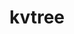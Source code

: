 ---
title: "kvtree"
layout: cache
categories: [package, develop]
meta: {"compilers": ["cce@=18.0.0", "gcc@=11.1.0", "gcc@=11.4.0", "gcc@=7.5.0", "oneapi@=2024.2.1"], "num_specs": 55, "num_specs_by_stack": {"data-vis-sdk": 8, "e4s": 12, "e4s-cray-rhel": 4, "e4s-neoverse-v2": 11, "e4s-oneapi": 8, "radiuss": 5, "root": 55}, "oss": ["rhel8", "ubuntu18.04", "ubuntu20.04", "ubuntu22.04"], "platforms": ["linux"], "stacks": ["data-vis-sdk", "e4s", "e4s-cray-rhel", "e4s-neoverse-v2", "e4s-oneapi", "radiuss", "root"], "targets": ["neoverse_v2", "x86_64_v3"], "versions": ["1.5.0"]}
spec_details: [{"compiler": "oneapi@=2024.2.1", "hash": "23ubqrtf35wzbjckfwqvnu7kzfec5xdm", "os": "ubuntu22.04", "platform": "linux", "size": "-", "stacks": ["e4s-oneapi", "root"], "target": "x86_64_v3", "variants": ["build_system=cmake", "build_type=Release", "file_lock=FLOCK", "generator=make", "~ipo", "+mpi", "+shared"], "versions": ["1.5.0"]}, {"compiler": "gcc@=7.5.0", "hash": "2jhjclw7du73a24vhqa2localry3yqiu", "os": "ubuntu18.04", "platform": "linux", "size": "-", "stacks": ["radiuss", "root"], "target": "x86_64_v3", "variants": ["build_system=cmake", "build_type=Release", "file_lock=FLOCK", "generator=make", "~ipo", "+mpi", "+shared"], "versions": ["1.5.0"]}, {"compiler": "gcc@=11.4.0", "hash": "3edi6adogx5ag7potv6dyw6kivrwbhy7", "os": "ubuntu22.04", "platform": "linux", "size": "-", "stacks": ["e4s", "root"], "target": "x86_64_v3", "variants": ["build_system=cmake", "build_type=Release", "file_lock=FLOCK", "generator=make", "~ipo", "+mpi", "+shared"], "versions": ["1.5.0"]}, {"compiler": "gcc@=11.4.0", "hash": "3ip3lxctcyccleaf7ecwn3igltjamiy7", "os": "ubuntu22.04", "platform": "linux", "size": "-", "stacks": ["e4s-neoverse-v2", "root"], "target": "neoverse_v2", "variants": ["build_system=cmake", "build_type=Release", "file_lock=FLOCK", "generator=make", "~ipo", "+mpi", "+shared"], "versions": ["1.5.0"]}, {"compiler": "cce@=18.0.0", "hash": "3jwcxihumdg5td2xg2jlnqzgososow5u", "os": "rhel8", "platform": "linux", "size": "-", "stacks": ["e4s-cray-rhel", "root"], "target": "x86_64_v3", "variants": ["build_system=cmake", "build_type=Release", "file_lock=FLOCK", "generator=make", "~ipo", "+mpi", "+shared"], "versions": ["1.5.0"]}, {"compiler": "gcc@=11.4.0", "hash": "4c77gaxzltccyvwp3tkw3xuyawb7pkhb", "os": "ubuntu22.04", "platform": "linux", "size": "-", "stacks": ["e4s", "root"], "target": "x86_64_v3", "variants": ["build_system=cmake", "build_type=Release", "file_lock=FLOCK", "generator=make", "~ipo", "+mpi", "+shared"], "versions": ["1.5.0"]}, {"compiler": "gcc@=7.5.0", "hash": "4eic2wpsfwziqgazvybgv5ixokdstadk", "os": "ubuntu18.04", "platform": "linux", "size": "-", "stacks": ["radiuss", "root"], "target": "x86_64_v3", "variants": ["build_system=cmake", "build_type=Release", "file_lock=FLOCK", "generator=make", "~ipo", "+mpi", "+shared"], "versions": ["1.5.0"]}, {"compiler": "gcc@=7.5.0", "hash": "4kltocj6ctqg6kp2pjs3ipxgcc5m5vir", "os": "ubuntu18.04", "platform": "linux", "size": "-", "stacks": ["radiuss", "root"], "target": "x86_64_v3", "variants": ["build_system=cmake", "build_type=Release", "file_lock=FLOCK", "generator=make", "~ipo", "+mpi", "+shared"], "versions": ["1.5.0"]}, {"compiler": "oneapi@=2024.2.1", "hash": "4r3jymisr6seolokgezoc4d6lxpzyiay", "os": "ubuntu22.04", "platform": "linux", "size": "-", "stacks": ["e4s-oneapi", "root"], "target": "x86_64_v3", "variants": ["build_system=cmake", "build_type=Release", "file_lock=FLOCK", "generator=make", "~ipo", "+mpi", "+shared"], "versions": ["1.5.0"]}, {"compiler": "gcc@=11.4.0", "hash": "4rzngbtlwt53fbggu3p5k4dkmlenbs2f", "os": "ubuntu22.04", "platform": "linux", "size": "-", "stacks": ["e4s-neoverse-v2", "root"], "target": "neoverse_v2", "variants": ["build_system=cmake", "build_type=Release", "file_lock=FLOCK", "generator=make", "~ipo", "+mpi", "+shared"], "versions": ["1.5.0"]}, {"compiler": "oneapi@=2024.2.1", "hash": "53ty2patasshzyle5hkg65yocruzp6uh", "os": "ubuntu22.04", "platform": "linux", "size": "-", "stacks": ["e4s-oneapi", "root"], "target": "x86_64_v3", "variants": ["build_system=cmake", "build_type=Release", "file_lock=FLOCK", "generator=make", "~ipo", "+mpi", "+shared"], "versions": ["1.5.0"]}, {"compiler": "oneapi@=2024.2.1", "hash": "5sksroyraijhevarm7eqq7bfu6wrod4x", "os": "ubuntu22.04", "platform": "linux", "size": "-", "stacks": ["e4s-oneapi", "root"], "target": "x86_64_v3", "variants": ["build_system=cmake", "build_type=Release", "file_lock=FLOCK", "generator=make", "~ipo", "+mpi", "+shared"], "versions": ["1.5.0"]}, {"compiler": "gcc@=11.4.0", "hash": "5wmxcdvsundjsroz3rrfrtz3qckent6a", "os": "ubuntu22.04", "platform": "linux", "size": "-", "stacks": ["e4s", "root"], "target": "x86_64_v3", "variants": ["build_system=cmake", "build_type=Release", "file_lock=FLOCK", "generator=make", "~ipo", "+mpi", "+shared"], "versions": ["1.5.0"]}, {"compiler": "gcc@=11.4.0", "hash": "7ayiil4yjszwtpncpj5hawijvh5f25ox", "os": "ubuntu22.04", "platform": "linux", "size": "-", "stacks": ["root"], "target": "neoverse_v2", "variants": ["build_system=cmake", "build_type=Release", "file_lock=FLOCK", "generator=make", "~ipo", "+mpi", "+shared"], "versions": ["1.5.0"]}, {"compiler": "gcc@=11.4.0", "hash": "b5tliaac65j7eoeji4yann2nu4yflkna", "os": "ubuntu22.04", "platform": "linux", "size": "-", "stacks": ["e4s", "root"], "target": "x86_64_v3", "variants": ["build_system=cmake", "build_type=Release", "file_lock=FLOCK", "generator=make", "~ipo", "+mpi", "+shared"], "versions": ["1.5.0"]}, {"compiler": "gcc@=11.4.0", "hash": "bvl7leavgnxosxavr5axhuzgq2nq7ri2", "os": "ubuntu22.04", "platform": "linux", "size": "-", "stacks": ["e4s-neoverse-v2", "root"], "target": "neoverse_v2", "variants": ["build_system=cmake", "build_type=Release", "file_lock=FLOCK", "generator=make", "~ipo", "+mpi", "+shared"], "versions": ["1.5.0"]}, {"compiler": "gcc@=7.5.0", "hash": "dvkl5regqzjdeb553vkctz4x6i444xt3", "os": "ubuntu18.04", "platform": "linux", "size": "-", "stacks": ["radiuss", "root"], "target": "x86_64_v3", "variants": ["build_system=cmake", "build_type=Release", "file_lock=FLOCK", "generator=make", "~ipo", "+mpi", "+shared"], "versions": ["1.5.0"]}, {"compiler": "gcc@=11.1.0", "hash": "dwp5x3mhlw6piiud7qopmh5edhpmvz6g", "os": "ubuntu20.04", "platform": "linux", "size": "-", "stacks": ["data-vis-sdk", "root"], "target": "x86_64_v3", "variants": ["build_system=cmake", "build_type=Release", "file_lock=FLOCK", "generator=make", "~ipo", "+mpi", "+shared"], "versions": ["1.5.0"]}, {"compiler": "gcc@=11.4.0", "hash": "ebatny4kawgnx4u67q6t5sqwu7wd2juv", "os": "ubuntu22.04", "platform": "linux", "size": "-", "stacks": ["e4s", "root"], "target": "x86_64_v3", "variants": ["build_system=cmake", "build_type=Release", "file_lock=FLOCK", "generator=make", "~ipo", "+mpi", "+shared"], "versions": ["1.5.0"]}, {"compiler": "cce@=18.0.0", "hash": "egy7rc33lkihyjdf7u27vp73pyhfsaxm", "os": "rhel8", "platform": "linux", "size": "-", "stacks": ["root"], "target": "x86_64_v3", "variants": ["build_system=cmake", "build_type=Release", "file_lock=FLOCK", "generator=make", "~ipo", "+mpi", "+shared"], "versions": ["1.5.0"]}, {"compiler": "gcc@=11.4.0", "hash": "exspgquewo3oxv6jyj6zba6d6wcd3rha", "os": "ubuntu22.04", "platform": "linux", "size": "-", "stacks": ["e4s-neoverse-v2", "root"], "target": "neoverse_v2", "variants": ["build_system=cmake", "build_type=Release", "file_lock=FLOCK", "generator=make", "~ipo", "+mpi", "+shared"], "versions": ["1.5.0"]}, {"compiler": "gcc@=11.4.0", "hash": "ezyixixtiiztmhn5su5cdmsxcuagza3f", "os": "ubuntu22.04", "platform": "linux", "size": "-", "stacks": ["e4s", "root"], "target": "x86_64_v3", "variants": ["build_system=cmake", "build_type=Release", "file_lock=FLOCK", "generator=make", "~ipo", "+mpi", "+shared"], "versions": ["1.5.0"]}, {"compiler": "cce@=18.0.0", "hash": "fbrd6moyyseddbla7zrnt74gatrz2tqa", "os": "rhel8", "platform": "linux", "size": "-", "stacks": ["e4s-cray-rhel", "root"], "target": "x86_64_v3", "variants": ["build_system=cmake", "build_type=Release", "file_lock=FLOCK", "generator=make", "~ipo", "+mpi", "+shared"], "versions": ["1.5.0"]}, {"compiler": "gcc@=11.1.0", "hash": "fgyccg43yuqakfvssysr6ebjo457vicx", "os": "ubuntu20.04", "platform": "linux", "size": "-", "stacks": ["data-vis-sdk", "root"], "target": "x86_64_v3", "variants": ["build_system=cmake", "build_type=Release", "file_lock=FLOCK", "generator=make", "~ipo", "+mpi", "+shared"], "versions": ["1.5.0"]}, {"compiler": "gcc@=7.5.0", "hash": "fw4sw6wn7vn3fkrjcppz6lsi5snuyzmp", "os": "ubuntu18.04", "platform": "linux", "size": "-", "stacks": ["radiuss", "root"], "target": "x86_64_v3", "variants": ["build_system=cmake", "build_type=Release", "file_lock=FLOCK", "generator=make", "~ipo", "+mpi", "+shared"], "versions": ["1.5.0"]}, {"compiler": "oneapi@=2024.2.1", "hash": "g4rqpbic3sy52inokylpkoh7lz45fzck", "os": "ubuntu22.04", "platform": "linux", "size": "-", "stacks": ["root"], "target": "x86_64_v3", "variants": ["build_system=cmake", "build_type=Release", "file_lock=FLOCK", "generator=make", "~ipo", "+mpi", "+shared"], "versions": ["1.5.0"]}, {"compiler": "gcc@=11.1.0", "hash": "guycwntup77h2zyol735obn5xsr2jj74", "os": "ubuntu20.04", "platform": "linux", "size": "-", "stacks": ["data-vis-sdk", "root"], "target": "x86_64_v3", "variants": ["build_system=cmake", "build_type=Release", "file_lock=FLOCK", "generator=make", "~ipo", "+mpi", "+shared"], "versions": ["1.5.0"]}, {"compiler": "gcc@=11.4.0", "hash": "h6tos44x6lgp3citeybsa7u45evbtgqj", "os": "ubuntu22.04", "platform": "linux", "size": "-", "stacks": ["e4s-neoverse-v2", "root"], "target": "neoverse_v2", "variants": ["build_system=cmake", "build_type=Release", "file_lock=FLOCK", "generator=make", "~ipo", "+mpi", "+shared"], "versions": ["1.5.0"]}, {"compiler": "gcc@=11.4.0", "hash": "haonqoz3a6unlyeb77c7sucvynggm6qz", "os": "ubuntu22.04", "platform": "linux", "size": "-", "stacks": ["root"], "target": "neoverse_v2", "variants": ["build_system=cmake", "build_type=Release", "file_lock=FLOCK", "generator=make", "~ipo", "+mpi", "+shared"], "versions": ["1.5.0"]}, {"compiler": "gcc@=7.5.0", "hash": "ikvxi63hcico25u7bvjxoyiymw7u5deo", "os": "ubuntu18.04", "platform": "linux", "size": "-", "stacks": ["root"], "target": "x86_64_v3", "variants": ["build_system=cmake", "build_type=Release", "file_lock=FLOCK", "generator=make", "~ipo", "+mpi", "+shared"], "versions": ["1.5.0"]}, {"compiler": "oneapi@=2024.2.1", "hash": "m2tq2x3uogzecji3qbbpyhnxe3iwlbuk", "os": "ubuntu22.04", "platform": "linux", "size": "-", "stacks": ["e4s-oneapi", "root"], "target": "x86_64_v3", "variants": ["build_system=cmake", "build_type=Release", "file_lock=FLOCK", "generator=make", "~ipo", "+mpi", "+shared"], "versions": ["1.5.0"]}, {"compiler": "gcc@=11.4.0", "hash": "m3irubxrklxjjmyaghzey4n7zjn3cejo", "os": "ubuntu22.04", "platform": "linux", "size": "-", "stacks": ["e4s", "root"], "target": "x86_64_v3", "variants": ["build_system=cmake", "build_type=Release", "file_lock=FLOCK", "generator=make", "~ipo", "+mpi", "+shared"], "versions": ["1.5.0"]}, {"compiler": "gcc@=11.4.0", "hash": "m4dto4soliq4m3l2ai4nwxtlregs3plr", "os": "ubuntu22.04", "platform": "linux", "size": "-", "stacks": ["e4s-neoverse-v2", "root"], "target": "neoverse_v2", "variants": ["build_system=cmake", "build_type=Release", "file_lock=FLOCK", "generator=make", "~ipo", "+mpi", "+shared"], "versions": ["1.5.0"]}, {"compiler": "gcc@=11.4.0", "hash": "mepoy2ujlegzinsslcdx5dbfyoybejnp", "os": "ubuntu22.04", "platform": "linux", "size": "-", "stacks": ["e4s", "root"], "target": "x86_64_v3", "variants": ["build_system=cmake", "build_type=Release", "file_lock=FLOCK", "generator=make", "~ipo", "+mpi", "+shared"], "versions": ["1.5.0"]}, {"compiler": "oneapi@=2024.2.1", "hash": "meyrvzpvce4dma6dk6vgoa3obvmnmcst", "os": "ubuntu22.04", "platform": "linux", "size": "-", "stacks": ["e4s-oneapi", "root"], "target": "x86_64_v3", "variants": ["build_system=cmake", "build_type=Release", "file_lock=FLOCK", "generator=make", "~ipo", "+mpi", "+shared"], "versions": ["1.5.0"]}, {"compiler": "gcc@=11.4.0", "hash": "nd4i6756plhrq7jmw2kz6ltg4zneexgu", "os": "ubuntu22.04", "platform": "linux", "size": "-", "stacks": ["e4s-neoverse-v2", "root"], "target": "neoverse_v2", "variants": ["build_system=cmake", "build_type=Release", "file_lock=FLOCK", "generator=make", "~ipo", "+mpi", "+shared"], "versions": ["1.5.0"]}, {"compiler": "gcc@=11.4.0", "hash": "njwzjsmho2gkykgyndelulubwjukuczi", "os": "ubuntu22.04", "platform": "linux", "size": "-", "stacks": ["e4s-neoverse-v2", "root"], "target": "neoverse_v2", "variants": ["build_system=cmake", "build_type=Release", "file_lock=FLOCK", "generator=make", "~ipo", "+mpi", "+shared"], "versions": ["1.5.0"]}, {"compiler": "cce@=18.0.0", "hash": "oa2ah6gyjzvvqx2fkcj7trkl5idtybie", "os": "rhel8", "platform": "linux", "size": "-", "stacks": ["e4s-cray-rhel", "root"], "target": "x86_64_v3", "variants": ["build_system=cmake", "build_type=Release", "file_lock=FLOCK", "generator=make", "~ipo", "+mpi", "+shared"], "versions": ["1.5.0"]}, {"compiler": "gcc@=11.1.0", "hash": "ozflgji7kpw6vvenwq7wgsmqces3afe7", "os": "ubuntu20.04", "platform": "linux", "size": "-", "stacks": ["data-vis-sdk", "root"], "target": "x86_64_v3", "variants": ["build_system=cmake", "build_type=Release", "file_lock=FLOCK", "generator=make", "~ipo", "+mpi", "+shared"], "versions": ["1.5.0"]}, {"compiler": "gcc@=11.1.0", "hash": "r74v7wqc727kk3uidnnanltv75eeku2i", "os": "ubuntu20.04", "platform": "linux", "size": "-", "stacks": ["data-vis-sdk", "root"], "target": "x86_64_v3", "variants": ["build_system=cmake", "build_type=Release", "file_lock=FLOCK", "generator=make", "~ipo", "+mpi", "+shared"], "versions": ["1.5.0"]}, {"compiler": "gcc@=11.4.0", "hash": "r7rfrg37wfwyppzdvtbcx2mrxm2kb43k", "os": "ubuntu22.04", "platform": "linux", "size": "-", "stacks": ["root"], "target": "x86_64_v3", "variants": ["build_system=cmake", "build_type=Release", "file_lock=FLOCK", "generator=make", "~ipo", "+mpi", "+shared"], "versions": ["1.5.0"]}, {"compiler": "cce@=18.0.0", "hash": "te6lnh4lolq4wr7qy4teud7s6hhjap3p", "os": "rhel8", "platform": "linux", "size": "-", "stacks": ["e4s-cray-rhel", "root"], "target": "x86_64_v3", "variants": ["build_system=cmake", "build_type=Release", "file_lock=FLOCK", "generator=make", "~ipo", "+mpi", "+shared"], "versions": ["1.5.0"]}, {"compiler": "gcc@=11.4.0", "hash": "u4oasxp2uuh43pzxe2bejyyjy2sg2c3d", "os": "ubuntu22.04", "platform": "linux", "size": "-", "stacks": ["e4s", "root"], "target": "x86_64_v3", "variants": ["build_system=cmake", "build_type=Release", "file_lock=FLOCK", "generator=make", "~ipo", "+mpi", "+shared"], "versions": ["1.5.0"]}, {"compiler": "gcc@=11.4.0", "hash": "umi3y3eff3v2d7ujqipmt56otns2wwju", "os": "ubuntu22.04", "platform": "linux", "size": "-", "stacks": ["e4s", "root"], "target": "x86_64_v3", "variants": ["build_system=cmake", "build_type=Release", "file_lock=FLOCK", "generator=make", "~ipo", "+mpi", "+shared"], "versions": ["1.5.0"]}, {"compiler": "gcc@=11.4.0", "hash": "va5grdgmkdycyjnspmgn2aln5sgyuetv", "os": "ubuntu22.04", "platform": "linux", "size": "-", "stacks": ["e4s-neoverse-v2", "root"], "target": "neoverse_v2", "variants": ["build_system=cmake", "build_type=Release", "file_lock=FLOCK", "generator=make", "~ipo", "+mpi", "+shared"], "versions": ["1.5.0"]}, {"compiler": "gcc@=11.1.0", "hash": "vwiz3wltvkc2ss3eqabzgnqnz2goci66", "os": "ubuntu20.04", "platform": "linux", "size": "-", "stacks": ["data-vis-sdk", "root"], "target": "x86_64_v3", "variants": ["build_system=cmake", "build_type=Release", "file_lock=FLOCK", "generator=make", "~ipo", "+mpi", "+shared"], "versions": ["1.5.0"]}, {"compiler": "gcc@=11.4.0", "hash": "vwo7nfjezccwkvbfm7szq4vfdmk5ir7c", "os": "ubuntu22.04", "platform": "linux", "size": "-", "stacks": ["e4s", "root"], "target": "x86_64_v3", "variants": ["build_system=cmake", "build_type=Release", "file_lock=FLOCK", "generator=make", "~ipo", "+mpi", "+shared"], "versions": ["1.5.0"]}, {"compiler": "gcc@=11.1.0", "hash": "wbiczzqpe6jr6gu7jlihordrm2lec5re", "os": "ubuntu20.04", "platform": "linux", "size": "-", "stacks": ["data-vis-sdk", "root"], "target": "x86_64_v3", "variants": ["build_system=cmake", "build_type=Release", "file_lock=FLOCK", "generator=make", "~ipo", "+mpi", "+shared"], "versions": ["1.5.0"]}, {"compiler": "gcc@=11.4.0", "hash": "wjjnmnmd653227skcv5tlefdmt24lnhy", "os": "ubuntu22.04", "platform": "linux", "size": "-", "stacks": ["e4s-neoverse-v2", "root"], "target": "neoverse_v2", "variants": ["build_system=cmake", "build_type=Release", "file_lock=FLOCK", "generator=make", "~ipo", "+mpi", "+shared"], "versions": ["1.5.0"]}, {"compiler": "gcc@=11.4.0", "hash": "wsni45qjf2eprhv3nfrc4jopz6m5plk2", "os": "ubuntu22.04", "platform": "linux", "size": "-", "stacks": ["e4s", "root"], "target": "x86_64_v3", "variants": ["build_system=cmake", "build_type=Release", "file_lock=FLOCK", "generator=make", "~ipo", "+mpi", "+shared"], "versions": ["1.5.0"]}, {"compiler": "oneapi@=2024.2.1", "hash": "wxuhf4xqh35uoawhs5jexqkq77xcd7sn", "os": "ubuntu22.04", "platform": "linux", "size": "-", "stacks": ["e4s-oneapi", "root"], "target": "x86_64_v3", "variants": ["build_system=cmake", "build_type=Release", "file_lock=FLOCK", "generator=make", "~ipo", "+mpi", "+shared"], "versions": ["1.5.0"]}, {"compiler": "gcc@=11.1.0", "hash": "xnrob7u6vsiumv6tve4vcvg673jxhotb", "os": "ubuntu20.04", "platform": "linux", "size": "-", "stacks": ["data-vis-sdk", "root"], "target": "x86_64_v3", "variants": ["build_system=cmake", "build_type=Release", "file_lock=FLOCK", "generator=make", "~ipo", "+mpi", "+shared"], "versions": ["1.5.0"]}, {"compiler": "oneapi@=2024.2.1", "hash": "yyzy22jqtjce7mn64obwo2ykvew4y2e6", "os": "ubuntu22.04", "platform": "linux", "size": "-", "stacks": ["e4s-oneapi", "root"], "target": "x86_64_v3", "variants": ["build_system=cmake", "build_type=Release", "file_lock=FLOCK", "generator=make", "~ipo", "+mpi", "+shared"], "versions": ["1.5.0"]}, {"compiler": "oneapi@=2024.2.1", "hash": "zbljzi2vacuvc327o4nyncbbgm2ijt4l", "os": "ubuntu22.04", "platform": "linux", "size": "-", "stacks": ["root"], "target": "x86_64_v3", "variants": ["build_system=cmake", "build_type=Release", "file_lock=FLOCK", "generator=make", "~ipo", "+mpi", "+shared"], "versions": ["1.5.0"]}, {"compiler": "gcc@=11.4.0", "hash": "zejlplmq5vvbiln4scgnttyqcfyogb7j", "os": "ubuntu22.04", "platform": "linux", "size": "-", "stacks": ["e4s-neoverse-v2", "root"], "target": "neoverse_v2", "variants": ["build_system=cmake", "build_type=Release", "file_lock=FLOCK", "generator=make", "~ipo", "+mpi", "+shared"], "versions": ["1.5.0"]}]
---